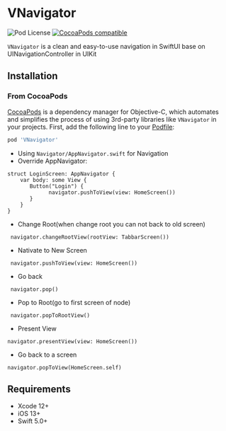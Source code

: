 # VNavigator


![Pod License](https://img.shields.io/cocoapods/l/VNavigator.svg?style=flat)
[![CocoaPods compatible](https://img.shields.io/badge/CocoaPods-compatible-green.svg?style=flat)](https://cocoapods.org)

`VNavigator` is a clean and easy-to-use navigation in SwiftUI base on UINavigationController in UIKit

## Installation

### From CocoaPods

[CocoaPods](http://cocoapods.org) is a dependency manager for Objective-C, which automates and simplifies the process of using 3rd-party libraries like `VNavigator` in your projects. First, add the following line to your [Podfile](http://guides.cocoapods.org/using/using-cocoapods.html):

```ruby
pod 'VNavigator'
```
- Using ``` Navigator/AppNavigator.swift ``` for Navigation
- Override AppNavigator:
```
struct LoginScreen: AppNavigator {
    var body: some View {
       Button("Login") {
             navigator.pushToView(view: HomeScreen())
       }
    }
}
```
- Change Root(when change root you can not back to old screen)
```
 navigator.changeRootView(rootView: TabbarScreen())
```
- Nativate to New Screen
```
 navigator.pushToView(view: HomeScreen())
```
- Go back
```
 navigator.pop()
```
- Pop to Root(go to first screen of node)
```
 navigator.popToRootView()
```
- Present View 
```
navigator.presentView(view: HomeScreen())
```
- Go back to a screen
```
navigator.popToView(HomeScreen.self)
```
## Requirements

+ Xcode 12+
+ iOS 13+
+ Swift 5.0+
